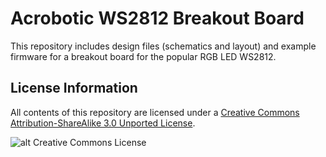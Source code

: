 Acrobotic WS2812 Breakout Board
======

This repository includes design files (schematics and layout) and example firmware for a breakout board for the popular RGB LED WS2812.

License Information
-------------------

All contents of this repository are licensed under a [Creative Commons Attribution-ShareAlike 3.0 Unported License](http://creativecommons.org/licenses/by-sa/3.0/).

![alt Creative Commons License](http://i.creativecommons.org/l/by-sa/3.0/88x31.png)

